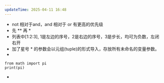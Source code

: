```yaml
---
updateTime: 2025-04-11 16:48
---
```

* not 相对于and，and 相对于 or 有更高的优先级  
* 先 ** 再 *  
* 列表中[1:2:3], 1是左边的序号，2是右边的序号，3是步长，均可为负数，左闭右开  
* 加了星号 * 的参数会以元组(tuple)的形式导入，存放所有未命名的变量参数。  
* 
```
from math import pi
print(pi)
```
* 